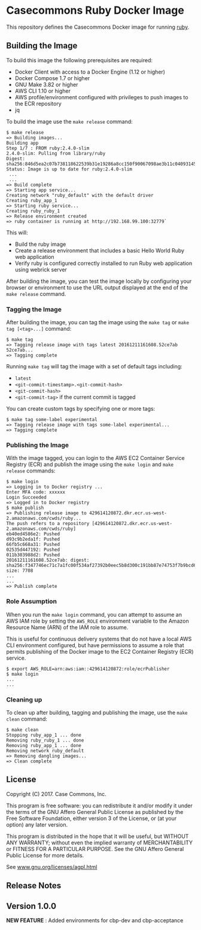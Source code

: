 # Casecommons Ruby Docker Image

This repository defines the Casecommons Docker image for running [ruby](https://www.ruby-lang.org/en/).

## Building the Image

To build this image the following prerequisites are required:

- Docker Client with access to a Docker Engine (1.12 or higher)
- Docker Compose 1.7 or higher
- GNU Make 3.82 or higher
- AWS CLI 1.10 or higher
- AWS profile/environment configured with privileges to push images to the ECR repository
- jq

To build the image use the `make release` command:

```
$ make release
=> Building images...
Building app
Step 1/7 : FROM ruby:2.4.0-slim
2.4.0-slim: Pulling from library/ruby
Digest: sha256:846d5ea2c07b738118622539b31e19286a8cc150f90067098ae3b11c04093145
Status: Image is up to date for ruby:2.4.0-slim
 ...
 ...
=> Build complete
=> Starting app service...
Creating network "ruby_default" with the default driver
Creating ruby_app_1
=> Starting ruby service...
Creating ruby_ruby_1
=> Release environment created
=> ruby container is running at http://192.168.99.100:32779`
```

This will:

- Build the ruby image
- Create a release environment that includes a basic Hello World Ruby web application
- Verify ruby is configured correctly installed to run Ruby web application using webrick server

After building the image, you can test the image locally by configuring your browser or environment to use the URL output displayed at the end of the `make release` command.

### Tagging the Image

After building the image, you can tag the image using the `make tag` or `make tag [<tag>...]` command:

```
$ make tag
=> Tagging release image with tags latest 20161211161608.52ce7ab 52ce7ab...
=> Tagging complete
```

Running `make tag` will tag the image with a set of default tags including:

- `latest`
- `<git-commit-timestamp>.<git-commit-hash>`
- `<git-commit-hash>`
- `<git-commit-tag>` if the current commit is tagged

You can create custom tags by specifying one or more tags:

```
$ make tag some-label experimental
=> Tagging release image with tags some-label experimental...
=> Tagging complete
```

### Publishing the Image

With the image tagged, you can login to the AWS EC2 Container Service Registry (ECR) and publish the image using the `make login` and `make release` commands:

```
$ make login
=> Logging in to Docker registry ...
Enter MFA code: xxxxxx
Login Succeeded
=> Logged in to Docker registry
$ make publish
=> Publishing release image to 429614120872.dkr.ecr.us-west-2.amazonaws.com/cwds/ruby...
The push refers to a repository [429614120872.dkr.ecr.us-west-2.amazonaws.com/cwds/ruby]
eb40ed4586e2: Pushed
d93c9b2eda1f: Pushed
66fb5c668a31: Pushed
02535d447192: Pushed
011b303988d2: Pushed
20161211161608.52ce7ab: digest: sha256:f347746ec71c7a1fc00f534af27392b0eec5b8d300c191bb87e74753f7b9bcd6 size: 7708
...
...
=> Publish complete
```

### Role Assumption

When you run the `make login` command, you can attempt to assume an AWS IAM role by setting the `AWS_ROLE` environment variable to the Amazon Resource Name (ARN) of the IAM role to assume.

This is useful for continuous delivery systems that do not have a local AWS CLI environment configured, but have permissions to assume a role that permits publishing of the Docker image to the EC2 Container Registry (ECR) service.

```
$ export AWS_ROLE=arn:aws:iam::429614120872:role/ecrPublisher
$ make login
...
...
```

### Cleaning up

To clean up after building, tagging and publishing the image, use the `make clean` command:

```
$ make clean
Stopping ruby_app_1 ... done
Removing ruby_ruby_1 ... done
Removing ruby_app_1 ... done
Removing network ruby_default
=> Removing dangling images...
=> Clean complete
```

## License

Copyright (C) 2017.  Case Commons, Inc.

This program is free software: you can redistribute it and/or modify it under
the terms of the GNU Affero General Public License as published by the Free
Software Foundation, either version 3 of the License, or (at your option) any
later version.

This program is distributed in the hope that it will be useful, but WITHOUT ANY
WARRANTY; without even the implied warranty of MERCHANTABILITY or FITNESS FOR A
PARTICULAR PURPOSE. See the GNU Affero General Public License for more details.

See www.gnu.org/licenses/agpl.html

## Release Notes

## Version 1.0.0

**NEW FEATURE** : Added environments for cbp-dev and cbp-acceptance
